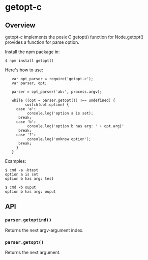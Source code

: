 getopt-c
============

Overview
-----

getopt-c implements the posix C getopt() function for Node.getopt() provides a function for parse option.

Install the npm package in:

	$ npm install getopt()

Here's how to use:

       var opt_parser = require('getopt-c');
       var parser, opt;

       parser = opt_parser('ab:', process.argv);

       while ((opt = parser.getopt()) !== undefined) {
       	     switch(opt.option) {
	     case 'a':
	     	  console.log('option a is set);
		  break;
	     case 'b':
	     	  console.log('option b has arg: ' + opt.arg)'
		  break;
	     case '?':
	     	  console.log('unknow option');
		  break;
	     }
       }

Examples:

	$ cmd -a -btest
	option a is set
	option b has arg: test

	$ cmd -b ouput
	option b has arg: ouput

API
---

### `parser.getoptind()`

Returns the next argv-argument index.

### `parser.getopt()`

Returns the next argument.